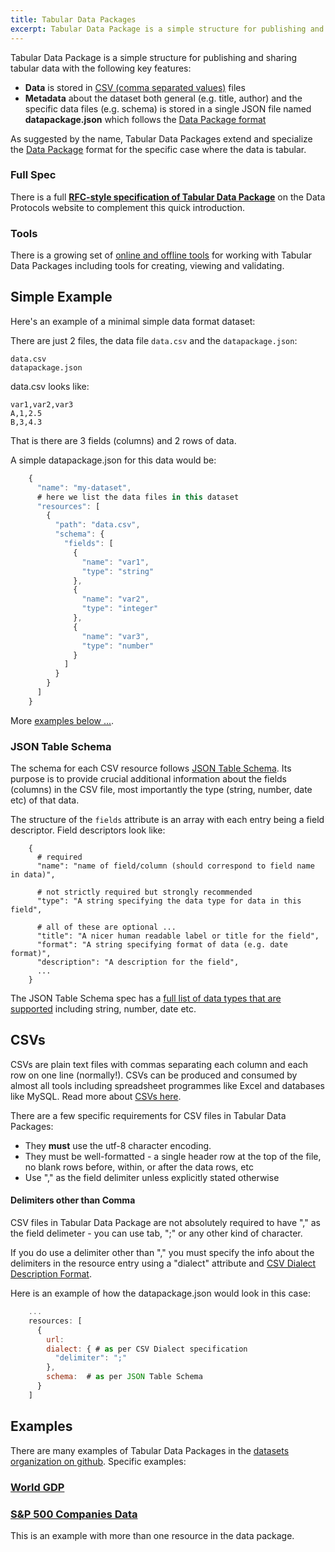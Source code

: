 ```yaml
---
title: Tabular Data Packages
excerpt: Tabular Data Package is a simple structure for publishing and sharing tabular data.
---
```


Tabular Data Package is a simple structure for publishing and sharing tabular data with
the following key features:

* **Data** is stored in <a href="#csv">CSV (comma separated values)</a>
  files
* **Metadata** about the dataset both general (e.g. title, author) and the
  specific data files (e.g. schema) is stored in a single JSON file named
  **datapackage.json** which follows the [Data Package format][dp]

As suggested by the name, Tabular Data Packages extend and specialize the [Data Package][dp] format for the specific case where the data is tabular.

[dp]: /docs/data-packages/
[spec]: http://www.dataprotocols.org/en/latest/simple-data-format.html

<div class="row">
<div class="span3">
<h3>Full Spec</h3>
There is a full <b><a href="http://www.dataprotocols.org/simple-data-format/">RFC-style specification of Tabular Data Package</a></b>
on the Data Protocols website to complement this quick introduction.
</div>
<div class="span3">
<h3>Tools</h3>
There is a growing set of <a href="/tools">online and offline tools</a> for working with Tabular Data
Packages including tools for creating, viewing and validating.
</div>
</div>


## Simple Example

Here's an example of a minimal simple data format dataset:

There are just 2 files, the data file `data.csv` and the `datapackage.json`:

    data.csv
    datapackage.json

data.csv looks like:

    var1,var2,var3
    A,1,2.5
    B,3,4.3

That is there are 3 fields (columns) and 2 rows of data.

A simple datapackage.json for this data would be:
```javascript
    {
      "name": "my-dataset",
      # here we list the data files in this dataset
      "resources": [
        {
          "path": "data.csv",
          "schema": {
            "fields": [
              {
                "name": "var1",
                "type": "string"
              },
              {
                "name": "var2",
                "type": "integer"
              },
              {
                "name": "var3",
                "type": "number"
              }
            ]
          }
        }
      ]
    }
```
More [examples below ...](#examples).

### JSON Table Schema

The schema for each CSV resource follows [JSON Table Schema][jts]. Its purpose
is to provide crucial additional information about the fields (columns) in the
CSV file, most importantly the type (string, number, date etc) of that data.

The structure of the `fields` attribute is an array with each entry being a
field descriptor. Field descriptors look like:
```
    {
      # required
      "name": "name of field/column (should correspond to field name in data)",

      # not strictly required but strongly recommended
      "type": "A string specifying the data type for data in this field",

      # all of these are optional ...
      "title": "A nicer human readable label or title for the field",
      "format": "A string specifying format of data (e.g. date format)",
      "description": "A description for the field",
      ...
    }
```
The JSON Table Schema spec has a [full list of data types that are
supported][jts-types] including string, number, date etc.

[jts]: http://www.dataprotocols.org/en/latest/json-table-schema.html
[jts-types]: http://www.dataprotocols.org/en/latest/json-table-schema.html#types


<h2 id="csv">CSVs</h2>

CSVs are plain text files with commas separating each column and each row on
one line (normally!). CSVs can be produced and consumed by almost all tools
including spreadsheet programmes like Excel and databases like MySQL. Read more
about [CSVs here][csv].

There are a few specific requirements for CSV files in Tabular Data Packages:

* They **must** use the utf-8 character encoding.
* They must be well-formatted - a single header row at the top of the file, no
  blank rows before, within, or after the data rows, etc
* Use "," as the field delimiter unless explicitly stated otherwise

[csv]: /docs/data-packages/csv/

#### Delimiters other than Comma

CSV files in Tabular Data Package are not absolutely required to have "," as the
field delimeter - you can use tab, ";" or any other kind of character.

If you do use a delimiter other than "," you must specify the info about the
delimiters in the resource entry using a "dialect" attribute and [CSV Dialect
Description Format][dialect].

Here is an example of how the datapackage.json would look in this case:
```javascript
    ...
    resources: [
      {
        url:
        dialect: { # as per CSV Dialect specification
          "delimiter": ";"
        },
        schema:  # as per JSON Table Schema
      }
    ]
```
[dialect]: http://www.dataprotocols.org/en/latest/csv-dialect.html


<h2 id="examples">Examples</h2>

There are many examples of Tabular Data Packages in the [datasets organization on github][datasets]. Specific examples:

[datasets]: https://github.com/datasets

### [World GDP][]

[World GDP]: https://github.com/datasets/gdp

<script src="http://gist-it.appspot.com/github/datasets/gdp/blob/master/datapackage.json"></script>

### [S&P 500 Companies Data][sp500]

[sp500]: https://github.com/datasets/s-and-p-500-companies

This is an example with more than one resource in the data package.

<script src="http://gist-it.appspot.com/github/datasets/s-and-p-500-companies/blob/master/datapackage.json"></script>
